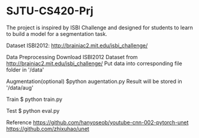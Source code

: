 # SJTU-CS420-Prj
The project is inspired by ISBI Challenge and designed for students to learn to build a model for a segmentation task.

Dataset
ISBI2012: http://brainiac2.mit.edu/isbi_challenge/

Data Preprocessing
Download ISBI2012 Dataset from http://brainiac2.mit.edu/isbi_challenge/
Put data into corresponding file folder in '/data'

Augmentation(optional)
$python augentation.py
Result will be stored in '/data/aug'

Train
$ python train.py

Test
$ python eval.py

Reference
https://github.com/hanyoseob/youtube-cnn-002-pytorch-unet
https://github.com/zhixuhao/unet
